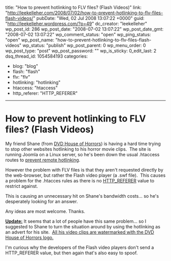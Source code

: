 title: "How to prevent hotlinking to FLV files? (Flash Videos)"
link: "http://leekelleher.com/2008/07/02/how-to-prevent-hotlinking-to-flv-files-flash-videos/"
pubDate: "Wed, 02 Jul 2008 13:07:22 +0000"
guid: "http://leekelleher.wordpress.com/?p=49"
dc_creator: "leekelleher"
wp_post_id: 286
wp_post_date: "2008-07-02 13:07:22"
wp_post_date_gmt: "2008-07-02 13:07:22"
wp_comment_status: "open"
wp_ping_status: "open"
wp_post_name: "how-to-prevent-hotlinking-to-flv-files-flash-videos"
wp_status: "publish"
wp_post_parent: 0
wp_menu_order: 0
wp_post_type: "post"
wp_post_password: ""
wp_is_sticky: 0_edit_last: 2
dsq_thread_id: 1054584193
categories:
  - blog: "blog"
  - flash: "flash"
  - flv: "flv"
  - hotlinking: "hotlinking"
  - htaccess: "htaccess"
  - http_referer: "HTTP_REFERER"

---

# How to prevent hotlinking to FLV files? (Flash Videos)

My friend Shane (from <a href="http://dvdhouseofhorror.net/">DVD House of Horrors</a>) is having a hard time trying to stop other websites hotlinking to his horror movie clips.  The site is running Joomla on a Linux server, so he's been down the usual .htaccess routes to <a href="http://forum.powweb.com/showthread.php?t=79757">prevent remote hotlinking</a>.

However the problem with FLV files is that they aren't requested directly by the web-browser, but rather the Flash video player (a .swf file).  This causes a problem for the .htacces rules as there is no <a href="http://en.wikipedia.org/wiki/HTTP_referer">HTTP_REFERER</a> value to restrict against.

This is causing an unnecessary hit on Shane's bandwidth costs... so he's desperately looking for an answer.

Any ideas are most welcome. Thanks.

<span style="text-decoration:underline;"><strong>Update:</strong></span> It seems that a lot of people have this same problem... so I suggested to Shane to turn the situation around by using the hotlinking as an advert for his site.  <a href="http://dvdhouseofhorror.net/blog/?p=78">All his video clips are watermarked with the DVD House of Horrors logo.</a>

I'm curious why the developers of the Flash video players don't send a HTTP_REFERER value, but then again that's also easy to spoof.